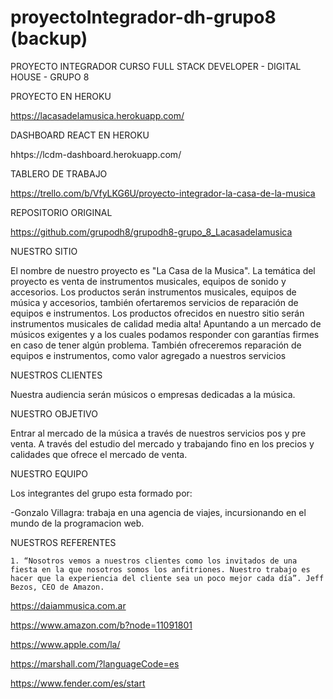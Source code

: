 # proyectoIntegrador-dh-grupo8 (backup)
PROYECTO INTEGRADOR CURSO FULL STACK DEVELOPER - DIGITAL HOUSE - GRUPO 8

PROYECTO EN HEROKU

https://lacasadelamusica.herokuapp.com/

DASHBOARD REACT EN HEROKU

hhtps://lcdm-dashboard.herokuapp.com/

TABLERO DE TRABAJO

https://trello.com/b/VfyLKG6U/proyecto-integrador-la-casa-de-la-musica

REPOSITORIO ORIGINAL

https://github.com/grupodh8/grupodh8-grupo_8_Lacasadelamusica

NUESTRO SITIO

El nombre de nuestro proyecto es "La Casa de la Musica". La temática del proyecto es venta de instrumentos musicales, equipos de sonido y accesorios. Los productos serán instrumentos musicales, equipos de música y accesorios, también ofertaremos servicios de reparación de equipos e instrumentos. Los productos ofrecidos en nuestro sitio serán instrumentos musicales de calidad media alta! Apuntando a un mercado de músicos exigentes y a los cuales podamos responder con garantías firmes en caso de tener algún problema. También ofreceremos reparación de equipos e instrumentos, como valor agregado a nuestros servicios

NUESTROS CLIENTES

Nuestra audiencia serán músicos o empresas dedicadas a la música.

NUESTRO OBJETIVO

Entrar al mercado de la música a través de nuestros servicios pos y pre venta. A través del estudio del mercado y trabajando fino en los precios y calidades que ofrece el mercado de venta.


NUESTRO EQUIPO 

Los integrantes del grupo esta formado por:

-Gonzalo Villagra: trabaja en una agencia de viajes, incursionando en el mundo de la programacion web.

NUESTROS REFERENTES

    1. “Nosotros vemos a nuestros clientes como los invitados de una fiesta en la que nosotros somos los anfitriones. Nuestro trabajo es hacer que la experiencia del cliente sea un poco mejor cada día”. Jeff Bezos, CEO de Amazon.


https://daiammusica.com.ar

https://www.amazon.com/b?node=11091801

https://www.apple.com/la/

https://marshall.com/?languageCode=es

https://www.fender.com/es/start
